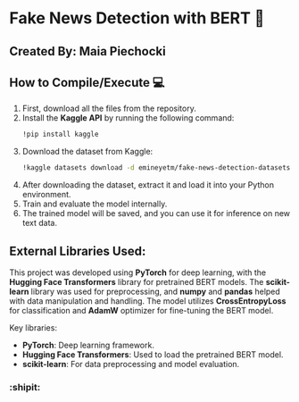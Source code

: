 # Fake News Detection with BERT :newspaper:

## Created By: Maia Piechocki

## How to Compile/Execute :computer:

1. First, download all the files from the repository.
2. Install the **Kaggle API** by running the following command:
   ```bash
   !pip install kaggle
   ```
3. Download the dataset from Kaggle:
   ```bash
   !kaggle datasets download -d emineyetm/fake-news-detection-datasets
   ```
4. After downloading the dataset, extract it and load it into your Python environment.
5. Train and evaluate the model internally.
7. The trained model will be saved, and you can use it for inference on new text data.

## External Libraries Used:
This project was developed using **PyTorch** for deep learning, with the **Hugging Face Transformers** library for pretrained BERT models. The **scikit-learn** library was used for preprocessing, and **numpy** and **pandas** helped with data manipulation and handling. The model utilizes **CrossEntropyLoss** for classification and **AdamW** optimizer for fine-tuning the BERT model.

Key libraries:
- **PyTorch**: Deep learning framework.
- **Hugging Face Transformers**: Used to load the pretrained BERT model.
- **scikit-learn**: For data preprocessing and model evaluation.
  
### :shipit:
